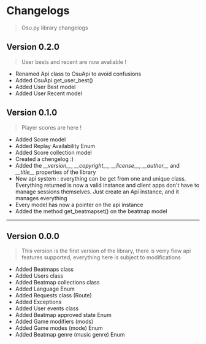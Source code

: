 # Changelogs

> Osu<span></span>.py library changelogs

## Version 0.2.0

> User bests and recent are now avaliable !

- Renamed Api class to OsuApi to avoid confusions
- Added OsuApi.get_user_best()
- Added User Best model
- Added User Recent model

## Version 0.1.0

> Player scores are here !

- Added Score model 
- Added Replay Availability Enum
- Added Score collection model
- Created a chengelog :)
- Added the *\_\_version\_\_*, *\_\_copyright\_\_*, *\_\_license\_\_*, *\_\_author\_\_* and *\_\_title\_\_* properties of the library
- New api system : everything can be get from one and unique class.
Everything returned is now a valid instance and client apps don't have to manage sessions themselves.
Just create an Api instance, and it manages everything
- Every model has now a pointer on the api instance
- Added the method get_beatmapset() on the beatmap model

-------

## Version 0.0.0

> This version is the first version of the library, there is verry fiew api
> features supported, everything here is subject to modifications

- Added Beatmaps class 
- Added Users class 
- Added Beatmap collections class 
- Added Language Enum
- Added Requests class (Route)
- Added Exceptions 
- Added User events class 
- Added Beatmap approved state Enum
- Added Game modifiers (mods)  
- Added Game modes (mode) Enum
- Added Beatmap genre (music genre) Enum

